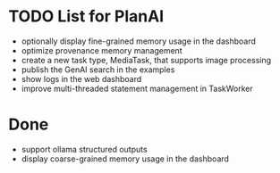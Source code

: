 # TODO List for PlanAI
 - optionally display fine-grained memory usage in the dashboard
 - optimize provenance memory management
 - create a new task type, MediaTask, that supports image processing
 - publish the GenAI search in the examples
 - show logs in the web dashboard
 - improve multi-threaded statement management in TaskWorker

# Done
 - support ollama structured outputs
 - display coarse-grained memory usage in the dashboard
